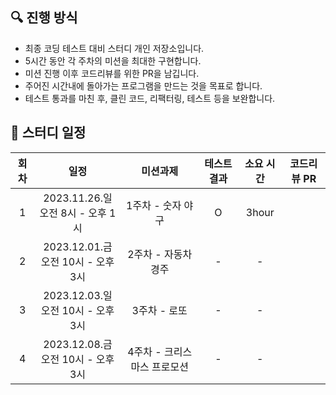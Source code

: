 ## 🔍 진행 방식

- 최종 코딩 테스트 대비 스터디 개인 저장소입니다.
- 5시간 동안 각 주차의 미션을 최대한 구현합니다.
- 미션 진행 이후 코드리뷰를 위한 PR을 남깁니다.
- 주어진 시간내에 돌아가는 프로그램을 만드는 것을 목표로 합니다.
- 테스트 통과를 마친 후, 클린 코드, 리팩터링, 테스트 등을 보완합니다.

## 📮 스터디 일정

| 회차 |                  일정                  |          미션과제           | 테스트 결과 | 소요 시간 | 코드리뷰 PR |
| :--: | :------------------------------------: | :-------------------------: | :---------: | :-------: | :---------: |
|  1   | 2023.11.26.일<br> 오전 8시 - 오후 1시  |      1주차 - 숫자 야구      |      O      |   3hour   |             |
|  2   | 2023.12.01.금<br> 오전 10시 - 오후 3시 |     2주차 - 자동차 경주     |      -      |     -     |             |
|  3   | 2023.12.03.일<br> 오전 10시 - 오후 3시 |        3주차 - 로또         |      -      |     -     |             |
|  4   | 2023.12.08.금<br> 오전 10시 - 오후 3시 | 4주차 - 크리스마스 프로모션 |      -      |     -     |             |
